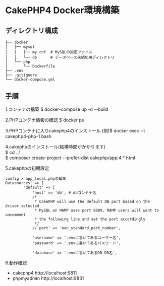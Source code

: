 # CakePHP4 Docker環境構築

## ディレクトリ構成
```tree
├── docker
│   ├── mysql
│   │   ├── my.cnf  # MySQLの設定ファイル
│   │   └── db      # データベース永続化用ディレクトリ
│   └── php
│       └── Dockerfile
├── .env
├── .gitignore
└── docker-compose.yml
```

## 手順
1.コンテナの構築
$ docker-compose up -d --build

2.PHPコンテナ情報の確認
$ docker ps

3.PHPコンテナに入りcakephp4のインストール
(例)$ docker exec -it cakephp4-php-1 bash

4.cakephpのインストール(結構時間がかかります)  
$ cd ../  
$ composer create-project --prefer-dist cakephp/app:4.* html  

5.cakephpの初期設定
```app_local.php
config > app_local.phpの編集
Datasources' => [
        'default' => [
            'host' => 'db', # dbコンテナ名
            /*
             * CakePHP will use the default DB port based on the driver selected
             * MySQL on MAMP uses port 8889, MAMP users will want to uncomment
             * the following line and set the port accordingly
             */
            //'port' => 'non_standard_port_number',

            'username' => '.envに書いてあるユーザー名',
            'password' => '.envに書いてあるパスワード',

            'database' => '.envに書いてあるDB DB名',
```
6.動作確認
 - cakephp4 http://localhost:9811
 - phpmyadmin http://localhost:9831
